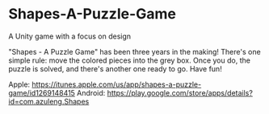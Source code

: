 # Shapes-A-Puzzle-Game
A Unity game with a focus on design

"Shapes - A Puzzle Game" has been three years in the making! There's one simple rule: move the colored pieces into the grey box. Once you do, the puzzle is solved, and there's another one ready to go. Have fun!

Apple: https://itunes.apple.com/us/app/shapes-a-puzzle-game/id1269148415
Android: https://play.google.com/store/apps/details?id=com.azuleng.Shapes
